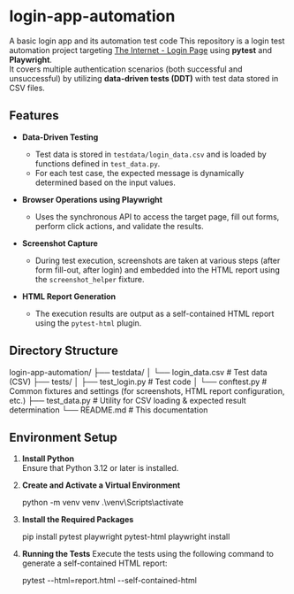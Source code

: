# login-app-automation
A basic login app and its automation test code
This repository is a login test automation project targeting [The Internet - Login Page](https://the-internet.herokuapp.com/login) using **pytest** and **Playwright**.  
It covers multiple authentication scenarios (both successful and unsuccessful) by utilizing **data-driven tests (DDT)** with test data stored in CSV files.

## Features

- **Data-Driven Testing**
  - Test data is stored in `testdata/login_data.csv` and is loaded by functions defined in `test_data.py`.
  - For each test case, the expected message is dynamically determined based on the input values.

- **Browser Operations using Playwright**
  - Uses the synchronous API to access the target page, fill out forms, perform click actions, and validate the results.

- **Screenshot Capture**
  - During test execution, screenshots are taken at various steps (after form fill-out, after login) and embedded into the HTML report using the `screenshot_helper` fixture.

- **HTML Report Generation**
  - The execution results are output as a self-contained HTML report using the `pytest-html` plugin.

## Directory Structure
login-app-automation/
├── testdata/
│   └── login_data.csv    # Test data (CSV)
├── tests/
│   ├── test_login.py     # Test code
│   └── conftest.py       # Common fixtures and settings (for screenshots, HTML report configuration, etc.)
├── test_data.py          # Utility for CSV loading & expected result determination
└── README.md             # This documentation

## Environment Setup

1. **Install Python**  
   Ensure that Python 3.12 or later is installed.

2. **Create and Activate a Virtual Environment**

   python -m venv venv
   .\venv\Scripts\activate

3. **Install the Required Packages**

    pip install pytest playwright pytest-html
    playwright install

4. **Running the Tests**
    Execute the tests using the following command to generate a self-contained HTML report:

    pytest --html=report.html --self-contained-html
